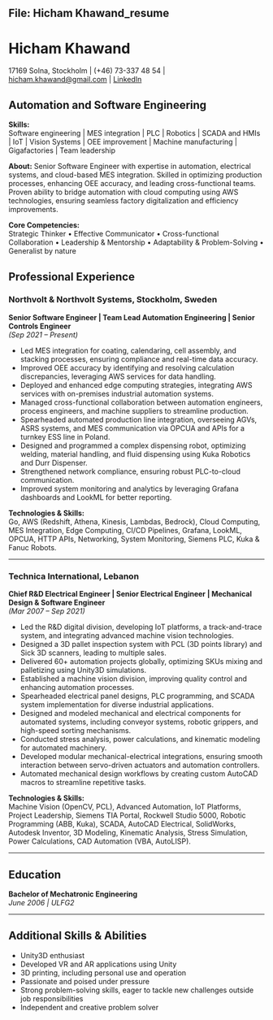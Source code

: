 ## File: Hicham Khawand_resume

# Hicham Khawand

17169 Solna, Stockholm | (+46) 73-337 48 54 | hicham.khawand@gmail.com | [LinkedIn](https://linkedin.com/in/hicham-khawand)

## Automation and Software Engineering

**Skills:**  
Software engineering | MES integration | PLC | Robotics | SCADA and HMIs | IoT | Vision Systems | OEE improvement | Machine manufacturing | Gigafactories | Team leadership

**About:** 
Senior Software Engineer with expertise in automation, electrical systems, and cloud-based MES integration. Skilled in optimizing production processes, enhancing OEE accuracy, and leading cross-functional teams. Proven ability to bridge automation with cloud computing using AWS technologies, ensuring seamless factory digitalization and efficiency improvements.

**Core Competencies:**  
Strategic Thinker • Effective Communicator • Cross-functional Collaboration • Leadership & Mentorship • Adaptability & Problem-Solving • Generalist by nature


## Professional Experience

### Northvolt & Northvolt Systems, Stockholm, Sweden  
**Senior Software Engineer | Team Lead Automation Engineering | Senior Controls Engineer**  
*(Sep 2021 – Present)*  

- Led MES integration for coating, calendaring, cell assembly, and stacking processes, ensuring compliance and real-time data accuracy.
- Improved OEE accuracy by identifying and resolving calculation discrepancies, leveraging AWS services for data handling.
- Deployed and enhanced edge computing strategies, integrating AWS services with on-premises industrial automation systems.
- Managed cross-functional collaboration between automation engineers, process engineers, and machine suppliers to streamline production.
- Spearheaded automated production line integration, overseeing AGVs, ASRS systems, and MES communication via OPCUA and APIs for a turnkey ESS line in Poland.
- Designed and programmed a complex dispensing robot, optimizing welding, material handling, and fluid dispensing using Kuka Robotics and Durr Dispenser.
- Strengthened network compliance, ensuring robust PLC-to-cloud communication.
- Improved system monitoring and analytics by leveraging Grafana dashboards and LookML for better reporting.

**Technologies & Skills:**  
Go, AWS (Redshift, Athena, Kinesis, Lambdas, Bedrock), Cloud Computing, MES Integration, Edge Computing, CI/CD Pipelines, Grafana, LookML, OPCUA, HTTP APIs, Networking, System Monitoring, Siemens PLC, Kuka & Fanuc Robots.

---

### Technica International, Lebanon  
**Chief R&D Electrical Engineer | Senior Electrical Engineer | Mechanical Design & Software Engineer**  
*(Mar 2007 – Sep 2021)*  

- Led the R&D digital division, developing IoT platforms, a track-and-trace system, and integrating advanced machine vision technologies.
- Designed a 3D pallet inspection system with PCL (3D points library) and Sick 3D scanners, leading to multiple sales.
- Delivered 60+ automation projects globally, optimizing SKUs mixing and palletizing using Unity3D simulations.
- Established a machine vision division, improving quality control and enhancing automation processes.
- Spearheaded electrical panel designs, PLC programming, and SCADA system implementation for diverse industrial applications.
- Designed and modeled mechanical and electrical components for automated systems, including conveyor systems, robotic grippers, and high-speed sorting mechanisms.
- Conducted stress analysis, power calculations, and kinematic modeling for automated machinery.
- Developed modular mechanical-electrical integrations, ensuring smooth interaction between servo-driven actuators and automation controllers.
- Automated mechanical design workflows by creating custom AutoCAD macros to streamline repetitive tasks.

**Technologies & Skills:**  
Machine Vision (OpenCV, PCL), Advanced Automation, IoT Platforms, Project Leadership, Siemens TIA Portal, Rockwell Studio 5000, Robotic Programming (ABB, Kuka), SCADA, AutoCAD Electrical, SolidWorks, Autodesk Inventor, 3D Modeling, Kinematic Analysis, Stress Simulation, Power Calculations, CAD Automation (VBA, AutoLISP).

---

## Education

**Bachelor of Mechatronic Engineering**  
*June 2006 | ULFG2*

---

## Additional Skills & Abilities

- Unity3D enthusiast
- Developed VR and AR applications using Unity
- 3D printing, including personal use and operation
- Passionate and poised under pressure
- Strong problem-solving skills, eager to tackle new challenges outside job responsibilities
- Independent and creative problem solver
